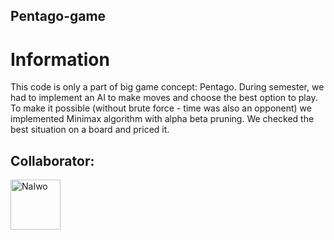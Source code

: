 ## Pentago-game

# Information
This code is only a part of big game concept: Pentago. During semester, we had to implement an AI to make moves and choose the best option to play. To make it possible (without brute force - time was also an opponent) we implemented Minimax algorithm with alpha beta pruning. We checked the best situation on a board and priced it.


## Collaborator:

<a href="https://github.com/NaIwo"><img src="https://avatars3.githubusercontent.com/u/38052250?s=400&v=4" title="NaIwo" width="80" height="80"></a>
